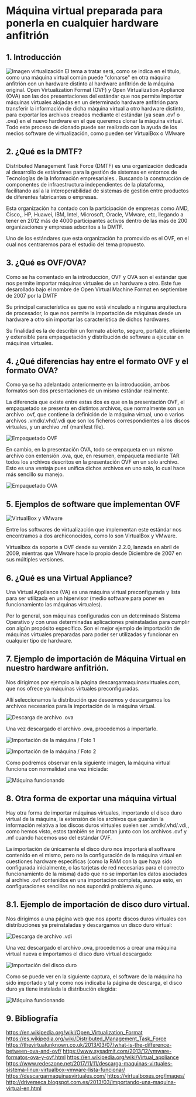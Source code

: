 # Máquina virtual preparada para ponerla en cualquier hardware anfitrión## 1. Introducción![Imagen virtualización](img/Screenshot_1.jpg)El tema a tratar será, como se indica en el título, como una máquina virtual común puede "clonarse" en otra máquina anfitrión con un hardware distinto al hardware anfitrión de la máquina original. Open Virtualization Format (OVF) y Open Virtualization Appliance (OVA) son las dos presentaciones del estándar que nos permite importar máquinas virtuales alojadas en un determinado hardware anfitrión para transferir la información de dicha máquina virtual a otro hardware distinto, para exportar los archivos creados mediante el estándar (ya sean .ovf o .ova) en el nuevo hardware en el que queremos clonar la máquina virtual. Todo este proceso de clonado puede ser realizado con la ayuda de los medios software de virtualización, como pueden ser VirtualBox o VMware## 2. ¿Qué es la DMTF?Distributed Management Task Force (DMTF) es una organización dedicada al desarrollo de estándares para la gestión de sistemas en entornos de Tecnologías de la Información empresariales.. Buscando la construcción de componentes de infraestructura independientes de la plataforma, facilitando así a la interoperabilidad de sistemas de gestión entre productos de diferentes fabricantes o empresas.Esta organización ha contado con la participación de empresas como AMD, Cisco,, HP, Huawei, IBM, Intel, Microsoft, Oracle, VMware, etc, llegando a tener en 2012 más de 4000 participantes activos dentro de las más de 200 organizaciones y empresas adscritos a la DMTF.Uno de los estándares que esta organización ha promovido es el OVF, en el cual nos centraremos para el estudio del tema propuesto.## 3. ¿Qué es OVF/OVA?Como se ha comentado en la introducción, OVF y OVA son el estándar que nos permite importar máquinas virtuales de un hardware a otro. Este fue desarollado bajo el nombre de Open Virtual Machine Format en septiembre de 2007 por la DMTFSu principal característica es que no está vinculado a ninguna arquitectura de procesador, lo que nos permite la importación de máquinas desde un hardware a otro sin importar las característica de dichos hardwares.Su finalidad es la de describir un formato abierto, seguro, portable, eficiente y extensible para empaquetación y distribución de software a ejecutar en máquinas virtuales.## 4. ¿Qué diferencias hay entre el formato OVF y el formato OVA?Como ya se ha adelantado anteriormente en la introducción, ambos formatos son dos presentaciones de un mismo estándar realmente. La diferencia que existe entre estas dos es que en la presentación OVF, el empaquetado se presenta en distintos archivos, que normalmente son un archivo .ovf, que contiene la definición de la máquina virtual, uno o varios archivos .vmdk/.vhd/.vdi que son los ficheros correspondientes a los discos virtuales, y un archivo .mf (manifest file).![Empaquetado OVF](img/Screenshot_3.jpg)En cambio, en la presentación OVA, todo se empaqueta en un mismo archivo con extensión .ova, que, en resumen, empaqueta mediante TAR todos los archivos descritos en la presentación OVF en un solo archivo. Esto es una ventaja pues unifica dichos archivos en uno solo, lo cual hace más sencillo su manejo.![Empaquetado OVA](img/Screenshot_2.jpg)## 5. Ejemplos de software que implementan OVF![VirtualBox y VMware](img/Screenshot_4.jpg)Entre los softwares de virtualización que implementan este estándar nos encontramos a dos archiconocidos, como lo son VirtualBox y VMware.Virtualbox da soporte a OVF desde su versión 2.2.0, lanzada en abril de 2009, mientras que VMware hace lo propio desde Diciembre de 2007 en sus múltiples versiones.## 6. ¿Qué es una Virtual Appliance?Una Virtual Appliance (VA) es una máquina virtual preconfigurada y lista para ser utilizada en un hipervisor (medio software para poner en funcionamiento las máquinas virtuales). Por lo general, son máquinas configuradas con un determinado Sistema Operativo y con unas determinadas aplicaciones preinstaladas para cumplir con algún propósito específico. Son el mejor ejemplo de importación de máquinas virtuales preparadas para poder ser utilizadas y funcionar en cualquier tipo de hardware.## 7.  Ejemplo de importación de Máquina Virtual en nuestro hardware anfitrión.Nos dirigimos por ejemplo a la página descargarmaquinasvirtuales.com, que nos ofrece ya máquinas virtuales preconfiguradas.Allí seleccionamos la distribución que deseemos y descargamos los archivos necesarios para la importación de la máquina virtual.![Descarga de archivo .ova](img/Screenshot_5.jpg)Una vez descargado el archivo .ova, procedemos a importarlo.![Importación de la máquina / Foto 1](img/Screenshot_6.jpg)![Importación de la máquina / Foto 2](img/Screenshot_7.jpg)Como podremos observar en la siguiente imagen, la máquina virtual funciona con normalidad una vez iniciada:![Máquina funcionando](img/Screenshot_8.jpg)## 8. Otra forma de exportar una máquina virtualHay otra forma de importar máquinas virtuales, importando el disco duro virtual de la máquina, la extensión de los archivos que guardan la información relativa a los discos duros virtuales suelen ser .vmdk/.vhd/.vdi,, como hemos visto, estos también se importan junto con los archivos .ovf y .mf cuando hacemos uso del estándar OVF.La importación de únicamente el disco duro nos importará el software contenido en el mismo, pero no la configuración de la máquina virtual en cuestiones hardware específicas (como la RAM con la que haya sido configurada inicialmente, o las tarjetas de red necesarias para el correcto funcionamiento de la misma) dado que no se importan los datos asociados al archivo .ovf contenidos en una importación completa, aunque esto, en configuraciones sencillas no nos supondrá problema alguno.## 8.1. Ejemplo de importación de disco duro virtual.Nos dirigimos a una página web que nos aporte discos duros virtuales con distribuciones ya preinstaladas y descargamos un disco duro virtual:![Descarga de archivo .vdi](img/Screenshot_9.jpg)Una vez descargado el archivo .ova, procedemos a crear una máquina virtual nueva e importamos el disco duro virtual descargado:![Importación del disco duro](img/Screenshot_10.jpg)Como se puede ver en la siguiente captura, el software de la máquina ha sido importado y tal y como nos indicaba la página de descarga, el disco duro ya tiene instalada la distribución elegida:![Máquina funcionando](img/Screenshot_11.jpg)## 9. Bibliografíahttps://en.wikipedia.org/wiki/Open_Virtualization_Formathttps://es.wikipedia.org/wiki/Distributed_Management_Task_Forcehttps://thevirtualunknown.co.uk/2013/03/07/what-is-the-difference-between-ova-and-ovf/https://www.sysadmit.com/2013/12/vmware-formatos-ova-y-ovf.htmlhttps://en.wikipedia.org/wiki/Virtual_appliancehttps://www.redeszone.net/2017/11/11/descarga-maquinas-virtuales-sistema-linux-virtualbox-vmware-lista-funcionar/https://descargarmaquinasvirtuales.com/https://virtualboxes.org/images/http://drivemeca.blogspot.com.es/2013/03/importando-una-maquina-virtual-en.html